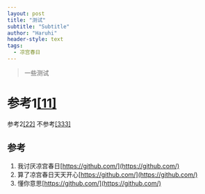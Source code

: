 ```yaml
---
layout: post
title: "测试"
subtitle: "Subtitle"
author: "Haruhi"
header-style: text
tags:
  - 凉宫春日
---
```


> 一些测试

# 参考1[\[11\]](#ref_1)

参考2[\[22\]](#ref_2)
不参考[\[333\]](#ref_3)

参考
--

1.    我讨厌凉宫春日[https://github.com/](https://github.com/)
896.  算了凉宫春日天天开心[https://github.com/](https://github.com/)
4.    懂你意思[https://github.com/](https://github.com/)